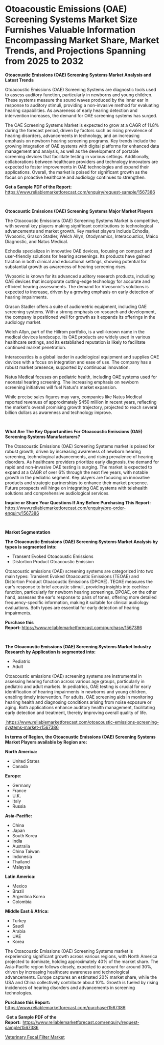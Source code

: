 <p><h1>Otoacoustic Emissions (OAE) Screening Systems Market Size Furnishes Valuable Information Encompassing Market Share, Market Trends, and Projections Spanning from 2025 to 2032</h1></p><p><strong>Otoacoustic Emissions (OAE) Screening Systems Market Analysis and Latest Trends</strong></p>
<p><p>Otoacoustic Emissions (OAE) Screening Systems are diagnostic tools used to assess auditory function, particularly in newborns and young children. These systems measure the sound waves produced by the inner ear in response to auditory stimuli, providing a non-invasive method for evaluating hearing capabilities. As awareness of early hearing detection and intervention increases, the demand for OAE screening systems has surged.</p><p>The OAE Screening Systems Market is expected to grow at a CAGR of 11.8% during the forecast period, driven by factors such as rising prevalence of hearing disorders, advancements in technology, and an increasing emphasis on newborn hearing screening programs. Key trends include the growing integration of OAE systems with digital platforms for enhanced data management and analysis, as well as the development of portable screening devices that facilitate testing in various settings. Additionally, collaborations between healthcare providers and technology innovators are expected to foster improvements in OAE technologies and expand their applications. Overall, the market is poised for significant growth as the focus on proactive healthcare and audiology continues to strengthen.</p></p>
<p><strong>Get a Sample PDF of the Report:&nbsp;</strong> <a href="https://www.reliablemarketforecast.com/enquiry/request-sample/1567386?utm_campaign=3384&utm_medium=2&utm_source=Github&utm_content=ia&utm_term=23032025&utm_id=otoacoustic-emissions-oae-screening-systems">https://www.reliablemarketforecast.com/enquiry/request-sample/1567386</a></p>
<p>&nbsp;</p>
<p><strong>Otoacoustic Emissions (OAE) Screening Systems Major Market Players</strong></p>
<p><p>The Otoacoustic Emissions (OAE) Screening Systems Market is competitive, with several key players making significant contributions to technological advancements and market growth. Key market players include Echodia, Vivosonic, Grason Stadler, Welch Allyn, Otodynamics, Interacoustics, Maico Diagnostic, and Natus Medical.</p><p>Echodia specializes in innovative OAE devices, focusing on compact and user-friendly solutions for hearing screenings. Its products have gained traction in both clinical and educational settings, showing potential for substantial growth as awareness of hearing screening rises.</p><p>Vivosonic is known for its advanced auditory research products, including OAE devices that incorporate cutting-edge technology for accurate and efficient hearing assessments. The demand for Vivosonic's solutions is expected to increase, driven by a growing emphasis on early detection of hearing impairments.</p><p>Grason Stadler offers a suite of audiometric equipment, including OAE screening systems. With a strong emphasis on research and development, the company is positioned well for growth as it expands its offerings in the audiology market.</p><p>Welch Allyn, part of the Hillrom portfolio, is a well-known name in the medical devices landscape. Its OAE products are widely used in various healthcare settings, and its established reputation is likely to facilitate continued market penetration.</p><p>Interacoustics is a global leader in audiological equipment and supplies OAE devices with a focus on integration and ease of use. The company has a robust market presence, supported by continuous innovation.</p><p>Natus Medical focuses on pediatric health, including OAE systems used for neonatal hearing screening. The increasing emphasis on newborn screening initiatives will fuel Natus's market expansion.</p><p>While precise sales figures may vary, companies like Natus Medical reported revenues of approximately $450 million in recent years, reflecting the market's overall promising growth trajectory, projected to reach several billion dollars as awareness and technology improve.</p></p>
<p>&nbsp;</p>
<p><strong>What Are The Key Opportunities For Otoacoustic Emissions (OAE) Screening Systems Manufacturers?</strong></p>
<p><p>The Otoacoustic Emissions (OAE) Screening Systems market is poised for robust growth, driven by increasing awareness of newborn hearing screening, technological advancements, and rising prevalence of hearing disorders. As healthcare providers prioritize early diagnosis, the demand for rapid and non-invasive OAE testing is surging. The market is expected to expand at a CAGR of over 6% through the next five years, with notable growth in the pediatric segment. Key players are focusing on innovative products and strategic partnerships to enhance their market presence. Future prospects will hinge on integrating OAE systems with telehealth solutions and comprehensive audiological services.</p></p>
<p><strong>Inquire or Share Your Questions If Any Before Purchasing This Report:</strong> <a href="https://www.reliablemarketforecast.com/enquiry/pre-order-enquiry/1567386?utm_campaign=3384&utm_medium=2&utm_source=Github&utm_content=ia&utm_term=23032025&utm_id=otoacoustic-emissions-oae-screening-systems">https://www.reliablemarketforecast.com/enquiry/pre-order-enquiry/1567386</a></p>
<p>&nbsp;</p>
<p><strong>Market Segmentation</strong></p>
<p><strong>The Otoacoustic Emissions (OAE) Screening Systems Market Analysis by types is segmented into:</strong></p>
<p><ul><li>Transent Evoked Otoacoustic Emissions</li><li>Distortion Product Otoacoustic Emission</li></ul></p>
<p><p>Otoacoustic emissions (OAE) screening systems are categorized into two main types: Transient Evoked Otoacoustic Emissions (TEOAE) and Distortion Product Otoacoustic Emissions (DPOAE). TEOAE measures the ear's response to brief acoustic stimuli, providing insights into cochlear function, particularly for newborn hearing screenings. DPOAE, on the other hand, assesses the ear's response to pairs of tones, offering more detailed frequency-specific information, making it suitable for clinical audiology evaluations. Both types are essential for early detection of hearing impairments.</p></p>
<p><strong>Purchase this Report:&nbsp;</strong><a href="https://www.reliablemarketforecast.com/purchase/1567386?utm_campaign=3384&utm_medium=2&utm_source=Github&utm_content=ia&utm_term=23032025&utm_id=otoacoustic-emissions-oae-screening-systems">https://www.reliablemarketforecast.com/purchase/1567386</a></p>
<p>&nbsp;</p>
<p><strong>The Otoacoustic Emissions (OAE) Screening Systems Market Industry Research by Application is segmented into:</strong></p>
<p><ul><li>Pediatric</li><li>Adult</li></ul></p>
<p><p>Otoacoustic emissions (OAE) screening systems are instrumental in assessing hearing function across various age groups, particularly in pediatric and adult markets. In pediatrics, OAE testing is crucial for early identification of hearing impairments in newborns and young children, enabling timely intervention. For adults, OAE screening aids in monitoring hearing health and diagnosing conditions arising from noise exposure or aging. Both applications enhance auditory health management, facilitating early detection and treatment, thereby improving overall quality of life.</p></p>
<p><a href="https://www.reliablemarketforecast.com/otoacoustic-emissions-screening-systems-market-r1567386?utm_campaign=3384&utm_medium=2&utm_source=Github&utm_content=ia&utm_term=23032025&utm_id=otoacoustic-emissions-oae-screening-systems">&nbsp;https://www.reliablemarketforecast.com/otoacoustic-emissions-screening-systems-market-r1567386</a></p>
<p><strong>In terms of Region, the Otoacoustic Emissions (OAE) Screening Systems Market Players available by Region are:</strong></p>
<p>
    <p> <strong> North America: </strong>
        <ul>
            <li>United States</li>
            <li>Canada</li>
        </ul>
        </p> 
    <p> <strong> Europe: </strong>
        <ul>
            <li>Germany</li>
            <li>France</li>
            <li>U.K.</li>
            <li>Italy</li>
            <li>Russia</li>
        </ul>
        </p> 
    <p> <strong> Asia-Pacific: </strong>
        <ul>
            <li>China</li>
            <li>Japan</li>
            <li>South Korea</li>
            <li>India</li>
            <li>Australia</li>
            <li>China Taiwan</li>
            <li>Indonesia</li>
            <li>Thailand</li>
            <li>Malaysia</li>
        </ul>
        </p> 
    <p> <strong> Latin America: </strong>
        <ul>
            <li>Mexico</li>
            <li>Brazil</li>
            <li>Argentina Korea</li>
            <li>Colombia</li>
        </ul>
        </p> 
    <p> <strong> Middle East & Africa: </strong>
        <ul>
            <li>Turkey</li>
            <li>Saudi</li>
            <li>Arabia</li>
            <li>UAE</li>
            <li>Korea</li>
        </ul>
    </p>
    </p>
<p><p>The Otoacoustic Emissions (OAE) Screening Systems market is experiencing significant growth across various regions, with North America projected to dominate, holding approximately 40% of the market share. The Asia-Pacific region follows closely, expected to account for around 30%, driven by increasing healthcare awareness and technological advancements. Europe captures an estimated 20% market share, while the USA and China collectively contribute about 10%. Growth is fueled by rising incidences of hearing disorders and advancements in screening technologies.</p></p>
<p><strong>Purchase this Report: </strong><a href="https://www.reliablemarketforecast.com/purchase/1567386?utm_campaign=3384&utm_medium=2&utm_source=Github&utm_content=ia&utm_term=23032025&utm_id=otoacoustic-emissions-oae-screening-systems">https://www.reliablemarketforecast.com/purchase/1567386</a></p>
<p>&nbsp;<strong>Get a Sample PDF of the Report:&nbsp;&nbsp;</strong><a href="https://www.reliablemarketforecast.com/enquiry/request-sample/1567386?utm_campaign=3384&utm_medium=2&utm_source=Github&utm_content=ia&utm_term=23032025&utm_id=otoacoustic-emissions-oae-screening-systems">https://www.reliablemarketforecast.com/enquiry/request-sample/1567386</a></p>
<p><strong></strong></p>
<p><p><a href="https://github.com/siertnamba7u/Market-Research-Report-List-1/blob/main/veterinary-fecal-filter-market.md?utm_campaign=3384&utm_medium=2&utm_source=Github&utm_content=ia&utm_term=23032025&utm_id=otoacoustic-emissions-oae-screening-systems">Veterinary Fecal Filter Market</a></p></p>